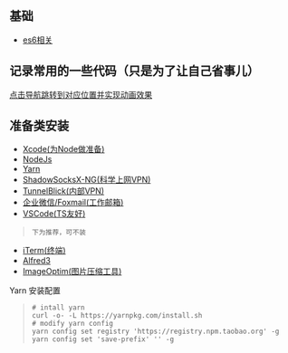 ## 基础
- [es6相关](https://github.com/mlmalei/common/blob/master/javascript/es6%E7%AF%87.md)

## 记录常用的一些代码（只是为了让自己省事儿）

[点击导航跳转到对应位置并实现动画效果](https://github.com/mlmalei/common/blob/master/javascript/%E5%AF%BC%E8%88%AA.md)


## 准备类安装
- [Xcode(为Node做准备)](https://developer.apple.com/download/)
- [NodeJs](https://github.com/nodejs/node)
- [Yarn](https://github.com/yarnpkg/yarn)
- [ShadowSocksX-NG(科学上网VPN)](https://github.com/shadowsocks/ShadowsocksX-NG)
- [TunnelBlick(内部VPN)](https://tunnelblick.net/)
- [企业微信/Foxmail(工作邮箱)](https://work.weixin.qq.com/)
- [VSCode(TS友好)](https://github.com/mlmalei/common/blob/master/%E5%B7%A5%E5%85%B7%E7%B1%BB/vscode.md)
>`下为推荐，可不装`
- [iTerm(终端)](https://www.iterm2.com/)
- [Alfred3](https://www.alfredapp.com/)
- [ImageOptim(图片压缩工具)](https://imageoptim.com/mac)


Yarn 安装配置

> ```shell
> # intall yarn
> curl -o- -L https://yarnpkg.com/install.sh
> # modify yarn config
> yarn config set registry 'https://registry.npm.taobao.org' -g
> yarn config set 'save-prefix' '' -g
>   ```
